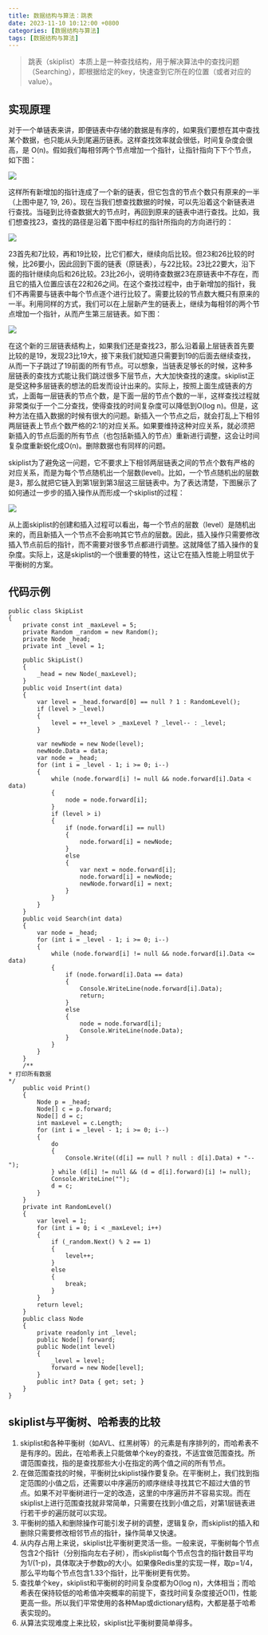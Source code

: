 ```yaml
---
title: 数据结构与算法：跳表
date: 2023-11-10 10:12:00 +0800
categories: [数据结构与算法]
tags: [数据结构与算法]
---
```



> 跳表（skiplist）本质上是一种查找结构，用于解决算法中的查找问题（Searching），即根据给定的key，快速查到它所在的位置（或者对应的value）。

## 实现原理

对于一个单链表来讲，即便链表中存储的数据是有序的，如果我们要想在其中查找某个数据，也只能从头到尾遍历链表。这样查找效率就会很低，时间复杂度会很高，是 O(n)。假如我们每相邻两个节点增加一个指针，让指针指向下下个节点，如下图：

![](/assets/img/skip-list/001.png)

这样所有新增加的指针连成了一个新的链表，但它包含的节点个数只有原来的一半（上图中是7, 19, 26）。现在当我们想查找数据的时候，可以先沿着这个新链表进行查找。当碰到比待查数据大的节点时，再回到原来的链表中进行查找。比如，我们想查找23，查找的路径是沿着下图中标红的指针所指向的方向进行的：

![](/assets/img/skip-list/002.png)

23首先和7比较，再和19比较，比它们都大，继续向后比较。但23和26比较的时候，比26要小，因此回到下面的链表（原链表），与22比较。23比22要大，沿下面的指针继续向后和26比较。23比26小，说明待查数据23在原链表中不存在，而且它的插入位置应该在22和26之间。在这个查找过程中，由于新增加的指针，我们不再需要与链表中每个节点逐个进行比较了。需要比较的节点数大概只有原来的一半。利用同样的方式，我们可以在上层新产生的链表上，继续为每相邻的两个节点增加一个指针，从而产生第三层链表。如下图：

![](/assets/img/skip-list/003.png)

在这个新的三层链表结构上，如果我们还是查找23，那么沿着最上层链表首先要比较的是19，发现23比19大，接下来我们就知道只需要到19的后面去继续查找，从而一下子跳过了19前面的所有节点。可以想象，当链表足够长的时候，这种多层链表的查找方式能让我们跳过很多下层节点，大大加快查找的速度。skiplist正是受这种多层链表的想法的启发而设计出来的。实际上，按照上面生成链表的方式，上面每一层链表的节点个数，是下面一层的节点个数的一半，这样查找过程就非常类似于一个二分查找，使得查找的时间复杂度可以降低到O(log n)。但是，这种方法在插入数据的时候有很大的问题。新插入一个节点之后，就会打乱上下相邻两层链表上节点个数严格的2:1的对应关系。如果要维持这种对应关系，就必须把新插入的节点后面的所有节点（也包括新插入的节点）重新进行调整，这会让时间复杂度重新蜕化成O(n)。删除数据也有同样的问题。

skiplist为了避免这一问题，它不要求上下相邻两层链表之间的节点个数有严格的对应关系，而是为每个节点随机出一个层数(level)。比如，一个节点随机出的层数是3，那么就把它链入到第1层到第3层这三层链表中。为了表达清楚，下图展示了如何通过一步步的插入操作从而形成一个skiplist的过程：

![](/assets/img/skip-list/004.png)

从上面skiplist的创建和插入过程可以看出，每一个节点的层数（level）是随机出来的，而且新插入一个节点不会影响其它节点的层数。因此，插入操作只需要修改插入节点前后的指针，而不需要对很多节点都进行调整。这就降低了插入操作的复杂度。实际上，这是skiplist的一个很重要的特性，这让它在插入性能上明显优于平衡树的方案。

## 代码示例

```
public class SkipList
{
    private const int _maxLevel = 5;
    private Random _random = new Random();
    private Node _head;
    private int _level = 1;

    public SkipList()
    {
        _head = new Node(_maxLevel);
    }
    public void Insert(int data)
    {
        var level = _head.forward[0] == null ? 1 : RandomLevel();
        if (level > _level)
        {
            level = ++_level > _maxLevel ? _level-- : _level;
        }

        var newNode = new Node(level);
        newNode.Data = data;
        var node = _head;
        for (int i = _level - 1; i >= 0; i--)
        {
            while (node.forward[i] != null && node.forward[i].Data < data)
            {
                node = node.forward[i];
            }
            if (level > i)
            {
                if (node.forward[i] == null)
                {
                    node.forward[i] = newNode;
                }
                else
                {
                    var next = node.forward[i];
                    node.forward[i] = newNode;
                    newNode.forward[i] = next;
                }
            }
        }
    }
    public void Search(int data)
    {
        var node = _head;
        for (int i = _level - 1; i >= 0; i--)
        {
            while (node.forward[i] != null && node.forward[i].Data <= data)
            {
                if (node.forward[i].Data == data)
                {
                    Console.WriteLine(node.forward[i].Data);
                    return;
                }
                else
                {
                    node = node.forward[i];
                    Console.WriteLine(node.Data);
                }
            }
        }
    }
    /**
* 打印所有数据
*/
    public void Print()
    {
        Node p = _head;
        Node[] c = p.forward;
        Node[] d = c;
        int maxLevel = c.Length;
        for (int i = _level - 1; i >= 0; i--)
        {
            do
            {
                Console.Write((d[i] == null ? null : d[i].Data) + "--");
            } while (d[i] != null && (d = d[i].forward)[i] != null);
            Console.WriteLine("");
            d = c;
        }
    }
    private int RandomLevel()
    {
        var level = 1;
        for (int i = 0; i < _maxLevel; i++)
        {
            if (_random.Next() % 2 == 1)
            {
                level++;
            }
            else
            {
                break;
            }
        }
        return level;
    }
    public class Node
    {
        private readonly int _level;
        public Node[] forward;
        public Node(int level)
        {
            _level = level;
            forward = new Node[level];
        }
        public int? Data { get; set; }
    }
}
```

## skiplist与平衡树、哈希表的比较

1. skiplist和各种平衡树（如AVL、红黑树等）的元素是有序排列的，而哈希表不是有序的。因此，在哈希表上只能做单个key的查找，不适宜做范围查找。所谓范围查找，指的是查找那些大小在指定的两个值之间的所有节点。
2. 在做范围查找的时候，平衡树比skiplist操作要复杂。在平衡树上，我们找到指定范围的小值之后，还需要以中序遍历的顺序继续寻找其它不超过大值的节点。如果不对平衡树进行一定的改造，这里的中序遍历并不容易实现。而在skiplist上进行范围查找就非常简单，只需要在找到小值之后，对第1层链表进行若干步的遍历就可以实现。
3. 平衡树的插入和删除操作可能引发子树的调整，逻辑复杂，而skiplist的插入和删除只需要修改相邻节点的指针，操作简单又快速。
4. 从内存占用上来说，skiplist比平衡树更灵活一些。一般来说，平衡树每个节点包含2个指针（分别指向左右子树），而skiplist每个节点包含的指针数目平均为1/(1-p)，具体取决于参数p的大小。如果像Redis里的实现一样，取p=1/4，那么平均每个节点包含1.33个指针，比平衡树更有优势。
5. 查找单个key，skiplist和平衡树的时间复杂度都为O(log n)，大体相当；而哈希表在保持较低的哈希值冲突概率的前提下，查找时间复杂度接近O(1)，性能更高一些。所以我们平常使用的各种Map或dictionary结构，大都是基于哈希表实现的。
6. 从算法实现难度上来比较，skiplist比平衡树要简单得多。